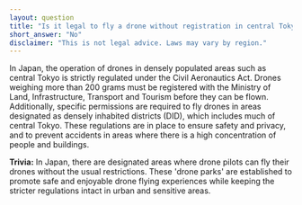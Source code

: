 ```yaml
---
layout: question
title: "Is it legal to fly a drone without registration in central Tokyo?"
short_answer: "No"
disclaimer: "This is not legal advice. Laws may vary by region."
---
```


In Japan, the operation of drones in densely populated areas such as central Tokyo is strictly regulated under the Civil Aeronautics Act. Drones weighing more than 200 grams must be registered with the Ministry of Land, Infrastructure, Transport and Tourism before they can be flown. Additionally, specific permissions are required to fly drones in areas designated as densely inhabited districts (DID), which includes much of central Tokyo. These regulations are in place to ensure safety and privacy, and to prevent accidents in areas where there is a high concentration of people and buildings.

**Trivia:** In Japan, there are designated areas where drone pilots can fly their drones without the usual restrictions. These 'drone parks' are established to promote safe and enjoyable drone flying experiences while keeping the stricter regulations intact in urban and sensitive areas.
